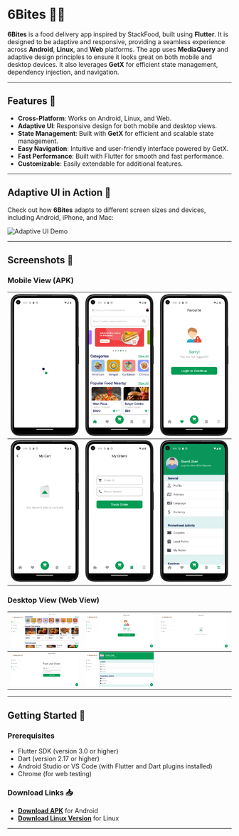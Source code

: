 # 6Bites 🍔🍕

**6Bites** is a food delivery app inspired by StackFood, built using **Flutter**. It is designed to be adaptive and responsive, providing a seamless experience across **Android**, **Linux**, and **Web** platforms. The app uses **MediaQuery** and adaptive design principles to ensure it looks great on both mobile and desktop devices. It also leverages **GetX** for efficient state management, dependency injection, and navigation.

---

## Features 🌟

- **Cross-Platform**: Works on Android, Linux, and Web.
- **Adaptive UI**: Responsive design for both mobile and desktop views.
- **State Management**: Built with **GetX** for efficient and scalable state management.
- **Easy Navigation**: Intuitive and user-friendly interface powered by GetX.
- **Fast Performance**: Built with Flutter for smooth and fast performance.
- **Customizable**: Easily extendable for additional features.

---

## Adaptive UI in Action 🎥

Check out how **6Bites** adapts to different screen sizes and devices, including Android, iPhone, and Mac:

![Adaptive UI Demo](SS/src1.gif)

---

## Screenshots 📸

### Mobile View (APK)
| ![Mobile Screenshot 1](SS/s0.png) | ![Mobile Screenshot 2](SS/s1.png) | ![Mobile Screenshot 3](SS/s2.png) |
|------------------------------------|------------------------------------|------------------------------------|
| ![Mobile Screenshot 4](SS/s3.png) | ![Mobile Screenshot 5](SS/s4.png) | ![Mobile Screenshot 6](SS/s5.png) |

### Desktop View (Web View)
| ![Desktop Screenshot 1](SS/ss1.png) | ![Desktop Screenshot 2](SS/ss2.png) | ![Desktop Screenshot 3](SS/ss3.png) |
|--------------------------------------|--------------------------------------|--------------------------------------|
| ![Desktop Screenshot 4](SS/ss4.png) | ![Desktop Screenshot 5](SS/ss5.png) |                                      |

---

## Getting Started 🚀

### Prerequisites
- Flutter SDK (version 3.0 or higher)
- Dart (version 2.17 or higher)
- Android Studio or VS Code (with Flutter and Dart plugins installed)
- Chrome (for web testing)

### Download Links 📥
- **[Download APK](https://drive.google.com/file/d/1USvLZ9UBrdN_0VvoJFFf3o8LOkhsT4rU/view?usp=sharing)** for Android
- **[Download Linux Version](https://drive.google.com/file/d/1aQXiMnG8Y1qiK9YJFZyqmNzVf7YQklZS/view?usp=sharing)** for Linux

---

